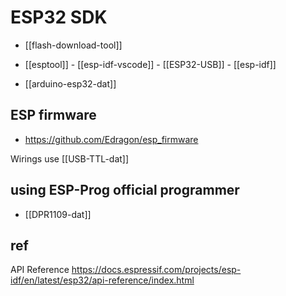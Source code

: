 



# ESP32 SDK


- [[flash-download-tool]]

- [[esptool]] - [[esp-idf-vscode]] - [[ESP32-USB]] - [[esp-idf]] 


- [[arduino-esp32-dat]]



## ESP firmware 
- https://github.com/Edragon/esp_firmware



Wirings use [[USB-TTL-dat]]


## using ESP-Prog official programmer 

- [[DPR1109-dat]]


## ref 

API Reference
https://docs.espressif.com/projects/esp-idf/en/latest/esp32/api-reference/index.html



